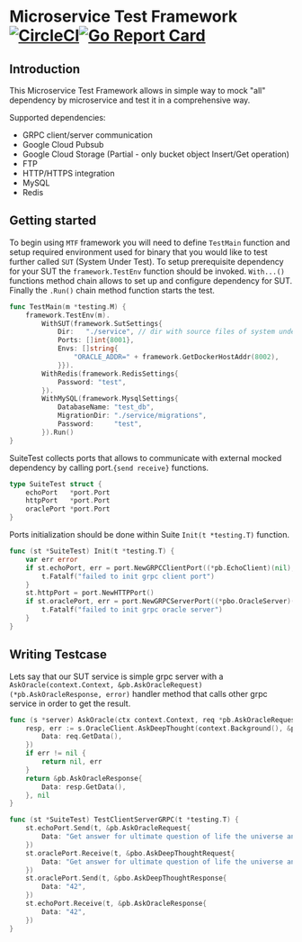 # Microservice Test Framework [![CircleCI](https://circleci.com/gh/smallinsky/mtf.svg?style=svg)](https://circleci.com/gh/smallinsky/mtf)[![Go Report Card](https://goreportcard.com/badge/github.com/smallinsky/mtf)](https://goreportcard.com/report/github.com/smallinsky/mtf)
## Introduction
This Microservice Test Framework allows in simple way to mock "all" dependency by microservice and test it in a comprehensive way.    

Supported dependencies:
* GRPC client/server communication
* Google Cloud Pubsub 
* Google Cloud Storage (Partial - only bucket object Insert/Get operation)
* FTP 
* HTTP/HTTPS integration
* MySQL
* Redis

## Getting started
To begin using `MTF` framework you will need to define `TestMain` function and setup required environment used for binary that you would like to test further called `SUT` (System Under Test). To setup prerequisite dependency for your SUT the `framework.TestEnv` function should be invoked. `With...()` functions method chain allows to set up and configure dependency for SUT. Finally the `.Run()` chain method function starts the test.
```go
func TestMain(m *testing.M) {
	framework.TestEnv(m).
		WithSUT(framework.SutSettings{
			Dir:   "./service", // dir with source files of system under test.
			Ports: []int{8001},
			Envs: []string{
				"ORACLE_ADDR=" + framework.GetDockerHostAddr(8002),
			}}).
		WithRedis(framework.RedisSettings{
			Password: "test",
		}).
		WithMySQL(framework.MysqlSettings{
			DatabaseName: "test_db",
			MigrationDir: "./service/migrations",
			Password:     "test",
		}).Run()
}
```

SuiteTest collects ports that allows to communicate with external mocked dependency by calling port.`{send receive}` functions. 
```go
type SuiteTest struct {
	echoPort   *port.Port
	httpPort   *port.Port
	oraclePort *port.Port
}
```
Ports initialization should be done within Suite `Init(t *testing.T)` function. 
```go
func (st *SuiteTest) Init(t *testing.T) {
	var err error
	if st.echoPort, err = port.NewGRPCClientPort((*pb.EchoClient)(nil), "localhost:8001"); err != nil {
		t.Fatalf("failed to init grpc client port")
	}
	st.httpPort = port.NewHTTPPort()
	if st.oraclePort, err = port.NewGRPCServerPort((*pbo.OracleServer)(nil), ":8002"); err != nil {
		t.Fatalf("failed to init grpc oracle server")
	}
}
```
## Writing Testcase
Lets say that our SUT service is simple grpc server with a `AskOracle(context.Context, &pb.AskOracleRequest) (*pb.AskOracleResponse, error)` handler method that calls other grpc service in order to get the result. 
```go 
func (s *server) AskOracle(ctx context.Context, req *pb.AskOracleRequest) (*pb.AskOracleResponse, error) {
	resp, err := s.OracleClient.AskDeepThought(context.Background(), &pbo.AskDeepThoughtRequest{
		Data: req.GetData(),
	})
	if err != nil {
		return nil, err
	}
	return &pb.AskOracleResponse{
		Data: resp.GetData(),
	}, nil
}
```
```go
func (st *SuiteTest) TestClientServerGRPC(t *testing.T) {
	st.echoPort.Send(t, &pb.AskOracleRequest{
		Data: "Get answer for ultimate question of life the universe and everything",
	})
	st.oraclePort.Receive(t, &pbo.AskDeepThoughtRequest{
		Data: "Get answer for ultimate question of life the universe and everything",
	})
	st.oraclePort.Send(t, &pbo.AskDeepThoughtResponse{
		Data: "42",
	})
	st.echoPort.Receive(t, &pb.AskOracleResponse{
		Data: "42",
	})
}
```
